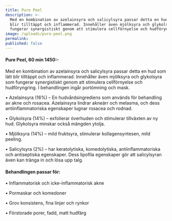 ```yaml
---
title: Pure Peel
description: >-
  Med en kombination av azelainsyra och salicylsyra passar detta en hud som lätt
  blir tilltäppt och inflammerad. Innehåller även mjölksyra och glykolsyra som
  fungerar synergistiskt genom att stimulera cellförnyelse och hudföryngring.
image: /uploads/pure-peel.png
permalink:
published: false
---
```

#### Pure Peel, 60 min 1450:-

Med en kombination av azelainsyra och salicylsyra passar detta en hud som lätt blir tilltäppt och inflammerad. Inneh&aring;ller även mjölksyra och glykolsyra som fungerar synergistiskt genom att stimulera cellförnyelse och hudföryngring. I behandlingen ing&aring;r portömning och mask.

• Azelainsyra (16%) – En hudv&aring;rdsingrediens som används för behandling av akne och rosacea. Azelainsyra lindrar akneärr och melasma, och dess antiinflammatoriska egenskaper lugnar rosacea och rodnad.

• Glykolsyra (14%) – exfolierar överhuden och stimulerar tillväxten av ny hud. Glykolsyra minskar ocks&aring; mängden ytolja.

• Mjölksyra (14%) – mild fruktsyra, stimulerar kollagensyntesen, mild peeling.

• Salicylsyra (2%) – har keratolytiska, komedolytiska, antiinflammatoriska och antiseptiska egenskaper. Dess lipofila egenskaper gör att salicylsyran även kan tränga in och lösa upp talg.

#### Behandlingen passar för:

• Inflammatorisk och icke-inflammatorisk akne

• Pormaskar och komedoner

• Grov konsistens, fina linjer och rynkor

• Förstorade porer, fadd, matt hudfärg